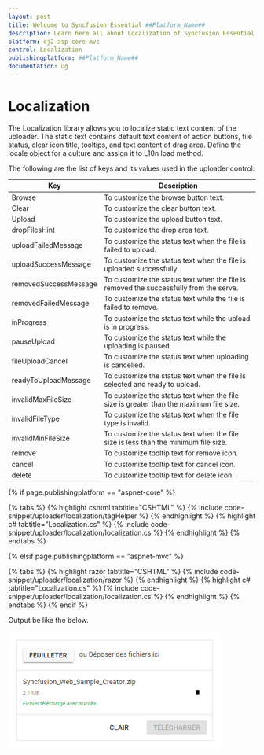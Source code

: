 ```yaml
---
layout: post
title: Welcome to Syncfusion Essential ##Platform_Name##
description: Learn here all about Localization of Syncfusion Essential ##Platform_Name## widgets based on HTML5 and jQuery.
platform: ej2-asp-core-mvc
control: Localization
publishingplatform: ##Platform_Name##
documentation: ug
---
```



# Localization

The Localization library allows you to localize static text content of the uploader.
The static text contains default text content of action buttons, file status, clear icon title, tooltips,
and text content of drag area. Define the locale object for a culture and assign it to L10n load method.

The following are the list of keys and its values used in the uploader control:

| Key | Description |
|------------------------|---------|
| Browse | To customize the browse button text.|
| Clear | To customize the clear button text.|
| Upload | To customize the upload button text. |
| dropFilesHint | To customize the drop area text. |
| uploadFailedMessage | To customize the status text when  the file is failed to upload.|
| uploadSuccessMessage | To customize the status text when  the file is uploaded successfully.|
| removedSuccessMessage | To customize the status text when  the file is removed the successfully from the serve.|
| removedFailedMessage | To customize the status text while the file is failed to remove.|
| inProgress | To customize the status text while the upload is in progress.|
| pauseUpload | To customize the status text while the uploading is paused.|
| fileUploadCancel | To customize the status text when uploading is cancelled.|
| readyToUploadMessage | To customize the status text when the file is selected and ready to upload.|
| invalidMaxFileSize | To customize the status text when the file size is greater than the maximum file size.|
| invalidFileType | To customize the status text when the file type is invalid.|
| invalidMinFileSize | To customize the status text when the file size is less than the minimum file size. |
| remove | To customize tooltip text for remove icon. |
| cancel | To customize tooltip text for cancel icon. |
| delete | To customize tooltip text for delete icon. |

{% if page.publishingplatform == "aspnet-core" %}

{% tabs %}
{% highlight cshtml tabtitle="CSHTML" %}
{% include code-snippet/uploader/localization/tagHelper %}
{% endhighlight %}
{% highlight c# tabtitle="Localization.cs" %}
{% include code-snippet/uploader/localization/localization.cs %}
{% endhighlight %}
{% endtabs %}

{% elsif page.publishingplatform == "aspnet-mvc" %}

{% tabs %}
{% highlight razor tabtitle="CSHTML" %}
{% include code-snippet/uploader/localization/razor %}
{% endhighlight %}
{% highlight c# tabtitle="Localization.cs" %}
{% include code-snippet/uploader/localization/localization.cs %}
{% endhighlight %}
{% endtabs %}
{% endif %}



Output be like the below.

![uploader](./images/uploader-locale.png)
